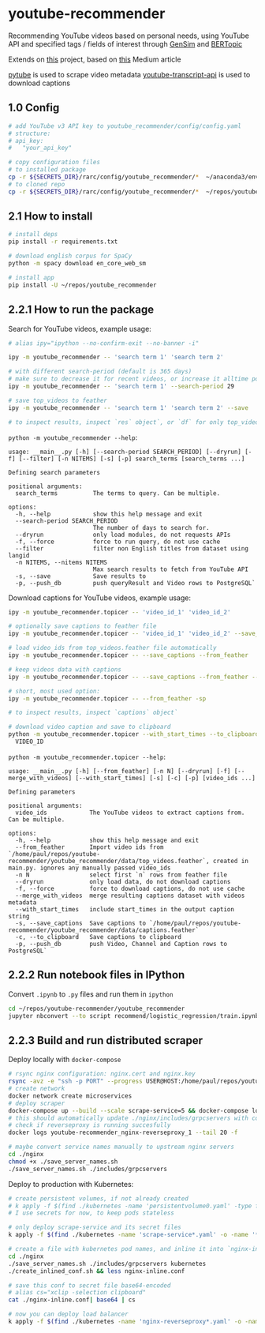 # youtube-recommender

Recommending YouTube videos based on personal needs, using YouTube API and specified tags / fields of interest through [GenSim](https://radimrehurek.com/gensim/) and [BERTopic](https://github.com/MaartenGr/BERTopic)

Extends on [this](https://github.com/chris-lovejoy/YouTube-video-finder) project, based on [this](https://towardsdatascience.com/i-created-my-own-youtube-algorithm-to-stop-me-wasting-time-afd170f4ca3a) Medium article

[pytube](https://github.com/pytube/pytube) is used to scrape video metadata
[youtube-transcript-api](https://github.com/jdepoix/youtube-transcript-api) is used to download captions

## 1.0 Config

```bash
# add YouTube v3 API key to youtube_recommender/config/config.yaml
# structure:
# api_key:
#   "your_api_key"

# copy configuration files
# to installed package
cp -r ${SECRETS_DIR}/rarc/config/youtube_recommender/*  ~/anaconda3/envs/py39/lib/python3.9/site-packages/youtube_recommender/config
# to cloned repo
cp -r ${SECRETS_DIR}/rarc/config/youtube_recommender/*  ~/repos/youtube-recommender/youtube_recommender/config
```

## 2.1 How to install

```bash
# install deps
pip install -r requirements.txt

# download english corpus for SpaCy
python -m spacy download en_core_web_sm

# install app
pip install -U ~/repos/youtube_recommender
```

## 2.2.1 How to run the package

Search for YouTube videos, example usage:

```bash
# alias ipy="ipython --no-confirm-exit --no-banner -i"

ipy -m youtube_recommender -- 'search term 1' 'search term 2'

# with different search-period (default is 365 days)
# make sure to decrease it for recent videos, or increase it alltime popular videos
ipy -m youtube_recommender -- 'search term 1' --search-period 29

# save top_videos to feather
ipy -m youtube_recommender -- 'search term 1' 'search term 2' --save

# to inspect results, inspect `res` object`, or `df` for only top_videos
```

`python -m youtube_recommender --help`:

```
usage: __main__.py [-h] [--search-period SEARCH_PERIOD] [--dryrun] [-f] [--filter] [-n NITEMS] [-s] [-p] search_terms [search_terms ...]

Defining search parameters

positional arguments:
  search_terms          The terms to query. Can be multiple.

options:
  -h, --help            show this help message and exit
  --search-period SEARCH_PERIOD
                        The number of days to search for.
  --dryrun              only load modules, do not requests APIs
  -f, --force           force to run query, do not use cache
  --filter              filter non English titles from dataset using langid
  -n NITEMS, --nitems NITEMS
                        Max search results to fetch from YouTube API
  -s, --save            Save results to
  -p, --push_db         push queryResult and Video rows to PostgreSQL`
```

Download captions for YouTube videos, example usage:

```bash
ipy -m youtube_recommender.topicer -- 'video_id_1' 'video_id_2'

# optionally save captions to feather file
ipy -m youtube_recommender.topicer -- 'video_id_1' 'video_id_2' --save_captions

# load video_ids from top_videos.feather file automatically
ipy -m youtube_recommender.topicer -- --save_captions --from_feather

# keep videos data with captions
ipy -m youtube_recommender.topicer -- --save_captions --from_feather --merge_with_videos

# short, most used option:
ipy -m youtube_recommender.topicer -- --from_feather -sp

# to inspect results, inspect `captions` object`

# download video caption and save to clipboard
python -m youtube_recommender.topicer --with_start_times --to_clipboard \
  VIDEO_ID
```

`python -m youtube_recommender.topicer --help`:

```
usage: __main__.py [-h] [--from_feather] [-n N] [--dryrun] [-f] [--merge_with_videos] [--with_start_times] [-s] [-c] [-p] [video_ids ...]

Defining parameters

positional arguments:
  video_ids            The YouTube videos to extract captions from. Can be multiple.

options:
  -h, --help           show this help message and exit
  --from_feather       Import video ids from `/home/paul/repos/youtube-recommender/youtube_recommender/data/top_videos.feather`, created in main.py. ignores any manually passed video_ids
  -n N                 select first `n` rows from feather file
  --dryrun             only load data, do not download captions
  -f, --force          force to download captions, do not use cache
  --merge_with_videos  merge resulting captions dataset with videos metadata
  --with_start_times   include start_times in the output caption string
  -s, --save_captions  Save captions to `/home/paul/repos/youtube-recommender/youtube_recommender/data/captions.feather`
  -c, --to_clipboard   Save captions to clipboard
  -p, --push_db        push Video, Channel and Caption rows to PostgreSQL`
```

## 2.2.2 Run notebook files in IPython

Convert `.ipynb` to `.py` files and run them in `ipython`

```bash
cd ~/repos/youtube-recommender/youtube_recommender
jupyter nbconvert --to script recommend/logistic_regression/train.ipynb && ipy recommend/logistic_regression/train.py
```

## 2.2.3 Build and run distributed scraper

Deploy locally with `docker-compose`

```bash
# rsync nginx configuration: nginx.cert and nginx.key
rsync -avz -e "ssh -p PORT" --progress USER@HOST:/home/paul/repos/youtube-recommender/cert ~/repos/youtube-recommender
# create network
docker network create microservices
# deploy scraper
docker-compose up --build --scale scrape-service=5 && docker-compose logs -f
# this should automatically update ./nginx/includes/grpcservers with compose services names
# check if reverseproxy is running succesfully
docker logs youtube-recommender_nginx-reverseproxy_1 --tail 20 -f

# maybe convert service names manually to upstream nginx servers
cd ./nginx
chmod +x ./save_server_names.sh
./save_server_names.sh ./includes/grpcservers
```

Deploy to production with Kubernetes:

```bash
# create persistent volumes, if not already created
# k apply -f $(find ./kubernetes -name 'persistentvolume0.yaml' -type f | tr '\n' ',' | sed 's/,$//')
# I use secrets for now, to keep pods stateless

# only deploy scrape-service and its secret files
k apply -f $(find ./kubernetes -name 'scrape-service*.yaml' -o -name '*secret.yaml' -type f | tr '\n' ',' | sed 's/,$//')

# create a file with kubernetes pod names, and inline it into `nginx-inline.conf`
cd ./nginx
./save_server_names.sh ./includes/grpcservers kubernetes
./create_inlined_conf.sh && less nginx-inline.conf

# save this conf to secret file base64-encoded
# alias cs="xclip -selection clipboard"
cat ./nginx-inline.conf| base64 | cs

# now you can deploy load balancer
k apply -f $(find ./kubernetes -name 'nginx-reverseproxy*.yaml' -o -name '*secret.yaml' -type f | tr '\n' ',' | sed 's/,$//')
```
